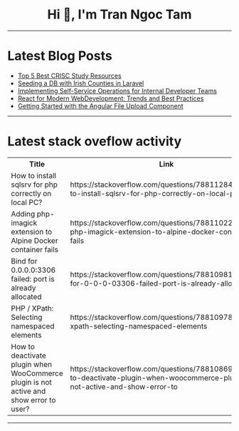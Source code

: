 <h1 align="center">Hi 👋, I'm Tran Ngoc Tam</h1>

---

# Latest Blog Posts 
<!-- BLOG-POST-LIST:START -->
- [Top 5 Best CRISC Study Resources](https://dev.to/shivamchamoli18/top-5-best-crisc-study-resources-2pf1)
- [Seeding a DB with Irish Counties in Laravel](https://dev.to/briandouglasie/seeding-a-db-with-irish-counties-in-laravel-3b02)
- [Implementing Self-Service Operations for Internal Developer Teams](https://dev.to/dronahq/implementing-self-service-operations-for-internal-developer-teams-1j76)
- [React for Modern WebDevelopment: Trends and Best Practices](https://dev.to/aricayajohn/react-for-modern-webdevelopment-trends-and-best-practices-352k)
- [Getting Started with the Angular File Upload Component](https://dev.to/syncfusion/getting-started-with-the-angular-file-upload-component-3648)
<!-- BLOG-POST-LIST:END -->

---

# Latest stack oveflow activity
<table>
  <tr><th>Title</th><th>Link</th></tr>
  <!-- STACKOVERFLOW:START --><tr><td>How to install sqlsrv for php correctly on local PC?</td><td>https://stackoverflow.com/questions/78811284/how-to-install-sqlsrv-for-php-correctly-on-local-pc</td></tr><tr><td>Adding php-imagick extension to Alpine Docker container fails</td><td>https://stackoverflow.com/questions/78811022/adding-php-imagick-extension-to-alpine-docker-container-fails</td></tr><tr><td>Bind for 0.0.0.0:3306 failed: port is already allocated</td><td>https://stackoverflow.com/questions/78810981/bind-for-0-0-0-03306-failed-port-is-already-allocated</td></tr><tr><td>PHP / XPath: Selecting namespaced elements</td><td>https://stackoverflow.com/questions/78810978/php-xpath-selecting-namespaced-elements</td></tr><tr><td>How to deactivate plugin when WooCommerce plugin is not active and show error to user?</td><td>https://stackoverflow.com/questions/78810869/how-to-deactivate-plugin-when-woocommerce-plugin-is-not-active-and-show-error-to</td></tr><!-- STACKOVERFLOW:END -->
</table>

---


